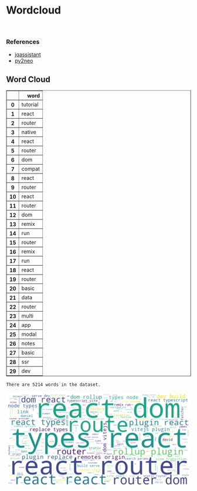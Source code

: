 # Wordcloud
<br>  

### References
- [jqassistant](https://jqassistant.org)
- [py2neo](https://py2neo.org/2021.1/)





## Word Cloud




<div>
<table border="1" class="dataframe">
  <thead>
    <tr style="text-align: right;">
      <th></th>
      <th>word</th>
    </tr>
  </thead>
  <tbody>
    <tr>
      <th>0</th>
      <td>tutorial</td>
    </tr>
    <tr>
      <th>1</th>
      <td>react</td>
    </tr>
    <tr>
      <th>2</th>
      <td>router</td>
    </tr>
    <tr>
      <th>3</th>
      <td>native</td>
    </tr>
    <tr>
      <th>4</th>
      <td>react</td>
    </tr>
    <tr>
      <th>5</th>
      <td>router</td>
    </tr>
    <tr>
      <th>6</th>
      <td>dom</td>
    </tr>
    <tr>
      <th>7</th>
      <td>compat</td>
    </tr>
    <tr>
      <th>8</th>
      <td>react</td>
    </tr>
    <tr>
      <th>9</th>
      <td>router</td>
    </tr>
    <tr>
      <th>10</th>
      <td>react</td>
    </tr>
    <tr>
      <th>11</th>
      <td>router</td>
    </tr>
    <tr>
      <th>12</th>
      <td>dom</td>
    </tr>
    <tr>
      <th>13</th>
      <td>remix</td>
    </tr>
    <tr>
      <th>14</th>
      <td>run</td>
    </tr>
    <tr>
      <th>15</th>
      <td>router</td>
    </tr>
    <tr>
      <th>16</th>
      <td>remix</td>
    </tr>
    <tr>
      <th>17</th>
      <td>run</td>
    </tr>
    <tr>
      <th>18</th>
      <td>react</td>
    </tr>
    <tr>
      <th>19</th>
      <td>router</td>
    </tr>
    <tr>
      <th>20</th>
      <td>basic</td>
    </tr>
    <tr>
      <th>21</th>
      <td>data</td>
    </tr>
    <tr>
      <th>22</th>
      <td>router</td>
    </tr>
    <tr>
      <th>23</th>
      <td>multi</td>
    </tr>
    <tr>
      <th>24</th>
      <td>app</td>
    </tr>
    <tr>
      <th>25</th>
      <td>modal</td>
    </tr>
    <tr>
      <th>26</th>
      <td>notes</td>
    </tr>
    <tr>
      <th>27</th>
      <td>basic</td>
    </tr>
    <tr>
      <th>28</th>
      <td>ssr</td>
    </tr>
    <tr>
      <th>29</th>
      <td>dev</td>
    </tr>
  </tbody>
</table>
</div>



    There are 5214 words in the dataset.



    
![png](Wordcloud_files/Wordcloud_10_1.png)
    

